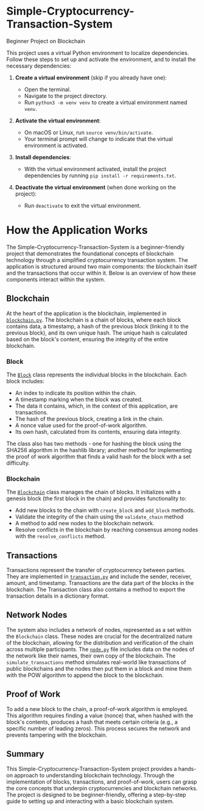 # Simple-Cryptocurrency-Transaction-System

Beginner Project on Blockchain

This project uses a virtual Python environment to localize dependencies. Follow these steps to set up and activate the environment, and to install the necessary dependencies:

1. **Create a virtual environment** (skip if you already have one):

   - Open the terminal.
   - Navigate to the project directory.
   - Run `python3 -m venv venv` to create a virtual environment named `venv`.

2. **Activate the virtual environment**:

   - On macOS or Linux, run `source venv/bin/activate`.
   - Your terminal prompt will change to indicate that the virtual environment is activated.

3. **Install dependencies**:

   - With the virtual environment activated, install the project dependencies by running `pip install -r requirements.txt`.

4. **Deactivate the virtual environment** (when done working on the project):
   - Run `deactivate` to exit the virtual environment.

# How the Application Works

The Simple-Cryptocurrency-Transaction-System is a beginner-friendly project that demonstrates the foundational concepts of blockchain technology through a simplified cryptocurrency transaction system. The application is structured around two main components: the blockchain itself and the transactions that occur within it. Below is an overview of how these components interact within the system.

## Blockchain

At the heart of the application is the blockchain, implemented in [`blockchain.py`](blockchain.py). The blockchain is a chain of blocks, where each block contains data, a timestamp, a hash of the previous block (linking it to the previous block), and its own unique hash. The unique hash is calculated based on the block's content, ensuring the integrity of the entire blockchain.

### Block

The [`Block`](blockchain.py) class represents the individual blocks in the blockchain. Each block includes:

- An index to indicate its position within the chain.
- A timestamp marking when the block was created.
- The data it contains, which, in the context of this application, are transactions.
- The hash of the previous block, creating a link in the chain.
- A nonce value used for the proof-of-work algorithm.
- Its own hash, calculated from its contents, ensuring data integrity.

The class also has two methods - one for hashing the block using the SHA256 algorithm in the hashlib library; another method for implementing the proof of work algorithm that finds a valid hash for the
block with a set difficulty.

### Blockchain

The [`Blockchain`](blockchain.py) class manages the chain of blocks. It initializes with a genesis block (the first block in the chain) and provides functionality to:

- Add new blocks to the chain with `create_block` and `add_block` methods.
- Validate the integrity of the chain using the `validate_chain` method
- A method to add new nodes to the blockchain network.
- Resolve conflicts in the blockchain by reaching consensus among nodes with the `resolve_conflicts` method.

## Transactions

Transactions represent the transfer of cryptocurrency between parties. They are implemented in [`transaction.py`](transaction.py) and include the sender, receiver, amount, and timestamp. Transactions are the data part of the blocks in the blockchain. The Transaction class also contains a
method to export the transaction details in a dictionary format.

## Network Nodes

The system also includes a network of nodes, represented as a set within the `Blockchain` class. These nodes are crucial for the decentralized nature of the blockchain, allowing for the distribution and verification of the chain across multiple participants. The [`node.py`](node.py) file includes data on
the nodes of the network like their names, their own copy of the blockchain. The `simulate_transactions` method simulates real-world like transactions of public blockchains and the nodes then put them in a block and mine them with the POW algorithm to append the block to the blockchain.

## Proof of Work

To add a new block to the chain, a proof-of-work algorithm is employed. This algorithm requires finding a value (nonce) that, when hashed with the block's contents, produces a hash that meets certain criteria (e.g., a specific number of leading zeros). This process secures the network and prevents tampering with the blockchain.

## Summary

This Simple-Cryptocurrency-Transaction-System project provides a hands-on approach to understanding blockchain technology. Through the implementation of blocks, transactions, and proof-of-work, users can grasp the core concepts that underpin cryptocurrencies and blockchain networks. The project is designed to be beginner-friendly, offering a step-by-step guide to setting up and interacting with a basic blockchain system.
